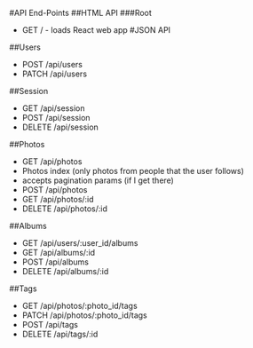 #API End-Points
##HTML API
###Root
- GET / -  loads React web app
#JSON API
 
##Users
- POST /api/users
- PATCH /api/users
 
##Session
- GET /api/session
- POST /api/session
- DELETE /api/session
 
##Photos
- GET /api/photos
 - Photos index (only photos from people that the user follows)
 - accepts pagination params (if I get there)
- POST /api/photos
- GET /api/photos/:id
- DELETE /api/photos/:id
 
##Albums
- GET /api/users/:user_id/albums
- GET /api/albums/:id
- POST /api/albums
- DELETE /api/albums/:id
 
##Tags
- GET /api/photos/:photo_id/tags
- PATCH /api/photos/:photo_id/tags
- POST /api/tags
- DELETE /api/tags/:id
